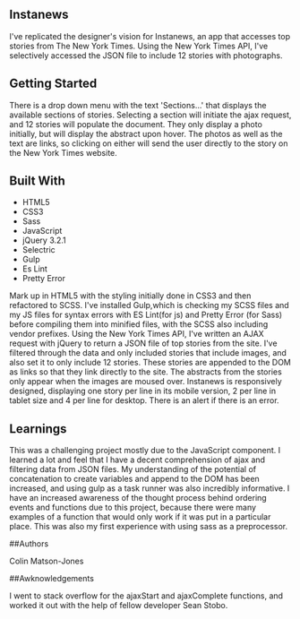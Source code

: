 ## Instanews

I've replicated the designer's vision for Instanews, an app that accesses top stories from The New York Times. Using the New York Times API, I've selectively accessed the JSON file to include 12 stories with photographs.

## Getting Started

There is a drop down menu with the text 'Sections...' that displays the available sections of stories. Selecting a section will initiate the ajax request, and 12 stories will populate the document. They only display a photo initially, but will display the abstract upon hover. The photos as well as the text are links, so clicking on either will send the user directly to the story on the New York Times website.

## Built With

* HTML5
* CSS3
* Sass
* JavaScript
* jQuery 3.2.1
* Selectric
* Gulp
* Es Lint
* Pretty Error

Mark up in HTML5 with the styling initially done in CSS3 and then refactored to SCSS. I've installed Gulp,which is checking my SCSS files and my JS files for syntax errors with ES Lint(for js) and Pretty Error (for Sass) before compiling them into minified files, with the SCSS also including vendor prefixes. Using the New York Times API, I've written an AJAX request with jQuery to return a JSON file of top stories from the site. I've filtered through the data and only included stories that include images, and also set it to only include 12 stories. These stories are appended to the DOM as links so that they link directly to the site. The abstracts from the stories only appear when the images are moused over. Instanews is responsively designed, displaying one story per line in its mobile version, 2 per line in tablet size and 4 per line for desktop. There is an alert if there is an error.

## Learnings
This was a challenging project mostly due to the JavaScript component. I learned a lot and feel that I have a decent comprehension of ajax and filtering data from JSON files. My understanding of the potential of concatenation to create variables and append to the DOM has been increased, and using gulp as a task runner was also incredibly informative. I have an increased awareness of the thought process behind ordering events and functions due to this project, because there were many examples of a function that would only work if it was put in a particular place. This was also my first experience with using sass as a preprocessor.


##Authors

Colin Matson-Jones

##Awknowledgements

I went to stack overflow for the ajaxStart and ajaxComplete functions, and worked it out with the help of fellow developer Sean Stobo.